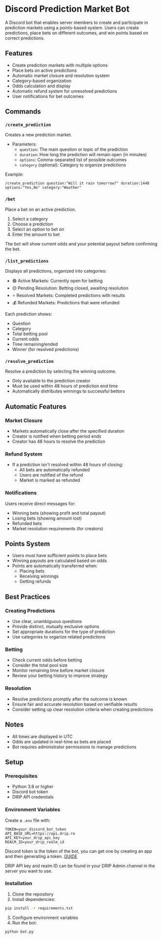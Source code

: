 # Discord Prediction Market Bot

A Discord bot that enables server members to create and participate in prediction markets using a points-based system. Users can create predictions, place bets on different outcomes, and win points based on correct predictions.

## Features

- Create prediction markets with multiple options
- Place bets on active predictions
- Automatic market closure and resolution system
- Category-based organization
- Odds calculation and display
- Automatic refund system for unresolved predictions
- User notifications for bet outcomes

## Commands

### `/create_prediction`
Creates a new prediction market.
- Parameters:
  - `question`: The main question or topic of the prediction
  - `duration`: How long the prediction will remain open (in minutes)
  - `options`: Comma-separated list of possible outcomes
  - `category` (optional): Category to organize predictions

Example:
```
/create_prediction question:"Will it rain tomorrow?" duration:1440 options:"Yes,No" category:"Weather"
```
### `/bet`
Place a bet on an active prediction.
1. Select a category
2. Choose a prediction
3. Select an option to bet on
4. Enter the amount to bet

The bot will show current odds and your potential payout before confirming the bet.

### `/list_predictions`
Displays all predictions, organized into categories:
- 🟢 Active Markets: Currently open for betting
- 🟡 Pending Resolution: Betting closed, awaiting resolution
- ⭐ Resolved Markets: Completed predictions with results
- 💰 Refunded Markets: Predictions that were refunded

Each prediction shows:
- Question
- Category
- Total betting pool
- Current odds
- Time remaining/ended
- Winner (for resolved predictions)

### `/resolve_prediction`
Resolve a prediction by selecting the winning outcome.
- Only available to the prediction creator
- Must be used within 48 hours of prediction end time
- Automatically distributes winnings to successful bettors

## Automatic Features

### Market Closure
- Markets automatically close after the specified duration
- Creator is notified when betting period ends
- Creator has 48 hours to resolve the prediction

### Refund System
- If a prediction isn't resolved within 48 hours of closing:
  - All bets are automatically refunded
  - Users are notified of the refund
  - Market is marked as refunded

### Notifications
Users receive direct messages for:
- Winning bets (showing profit and total payout)
- Losing bets (showing amount lost)
- Refunded bets
- Market resolution requirements (for creators)

## Points System
- Users must have sufficient points to place bets
- Winning payouts are calculated based on odds
- Points are automatically transferred when:
  - Placing bets
  - Receiving winnings
  - Getting refunds

## Best Practices

### Creating Predictions
- Use clear, unambiguous questions
- Provide distinct, mutually exclusive options
- Set appropriate durations for the type of prediction
- Use categories to organize related predictions

### Betting
- Check current odds before betting
- Consider the total pool size
- Monitor remaining time before market closure
- Review your betting history to improve strategy

### Resolution
- Resolve predictions promptly after the outcome is known
- Ensure fair and accurate resolution based on verifiable results
- Consider setting up clear resolution criteria when creating predictions

## Notes
- All times are displayed in UTC
- Odds are updated in real-time as bets are placed
- Bot requires administrator permissions to manage predictions
## Setup

### Prerequisites
- Python 3.8 or higher
- Discord bot token
- DRIP API credentials

### Environment Variables
Create a `.env` file with:
```env
TOKEN=your_discord_bot_token
API_BASE_URL=https://api.drip.re
API_KEY=your_drip_api_key
REALM_ID=your_drip_realm_id
```

Discord token is the token of the bot, you can get one by creating an app and then generating a token. [GUIDE](https://discord.com/developers/docs/quick-start/getting-started#step-1-creating-an-app)

DRIP API key and realm ID can be found in your DRIP Admin channel in the server you want to use.

### Installation
1. Clone the repository
2. Install dependencies:
```bash
pip install -r requirements.txt
```
3. Configure environment variables
4. Run the bot:
```bash
python bot.py
```